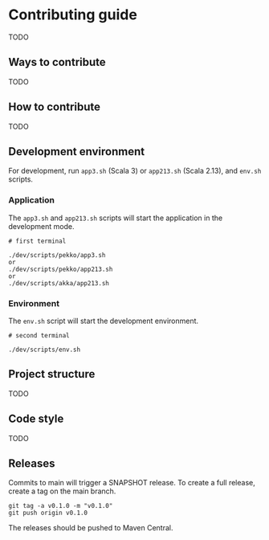 # Contributing guide
TODO

## Ways to contribute
TODO

## How to contribute
TODO

## Development environment
For development, run `app3.sh` (Scala 3) or `app213.sh` (Scala 2.13), and `env.sh` scripts.

### Application
The `app3.sh` and `app213.sh` scripts will start the application in the development mode.
```shell
# first terminal

./dev/scripts/pekko/app3.sh
or
./dev/scripts/pekko/app213.sh
or
./dev/scripts/akka/app213.sh
```

### Environment
The `env.sh` script will start the development environment.
```shell
# second terminal

./dev/scripts/env.sh
```

## Project structure
TODO

## Code style
TODO

## Releases
Commits to main will trigger a SNAPSHOT release.
To create a full release, create a tag on the main branch.
```shell
git tag -a v0.1.0 -m "v0.1.0"
git push origin v0.1.0
```
The releases should be pushed to Maven Central.
